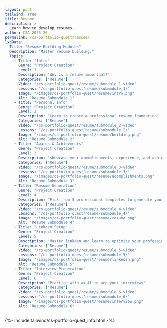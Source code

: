 ```yaml
---
layout: post 
tailwind: True
title: Resume
description: >
  Learn how to develop resumes.
author: CSA 2025-26
permalink: /cs-portfolio-quest/resume/
lxdData:
  Title: "Resume Building Modules"
  Description: "Master resume building."
  Topics:
    - Title: "Intro"
      Genre: "Project Creation"
      Level: 1
      Description: "Why is a resume important?"
      Categories: ["Resume"]
      Video: "/cs-portfolio-quest/resume/submodule_1-video"
      Lessons: "/cs-portfolio-quest/resume/submodule_1/"
      Image: "/images/cs-portfolio-quest/resume/intro.png"
      Alt: "Resume Submodule 1"
    - Title: "Personal Info"
      Genre: "Project Creation"
      Level: 2
      Description: "Learn to create a professional resume foundation"
      Categories: ["Resume"]
      Video: "/cs-portfolio-quest/resume/submodule_2-video"
      Lessons: "/cs-portfolio-quest/resume/submodule_2/"
      Image: "/images/cs-portfolio-quest/resume/building.png"
      Alt: "Resume Submodule 2"
    - Title: "Awards & Achievments"
      Genre: "Project Creation"
      Level: 3
      Description: "showcase your acomplishments, experience, and achievments that will make you stand out"
      Categories: ["Resume"]
      Video: "/cs-portfolio-quest/resume/submodule_3-video"
      Lessons: "/cs-portfolio-quest/resume/submodule_3/"
      Image: "/images/cs-portfolio-quest/resume/acomplishments.png"
      Alt: "Resume Submodule 3"
    - Title: "Resume Generation"
      Genre: "Project Creation"
      Level: 4
      Description: "Pick from 5 professional templetes to generate your resume"
      Categories: ["Resume"]
      Video: "/cs-portfolio-quest/resume/submodule_4-video"
      Lessons: "/cs-portfolio-quest/resume/submodule_4/"
      Image: "/images/cs-portfolio-quest/resume/resume.png"
      Alt: "Resume Submodule 4"
    - Title: "Linkden Setup"
      Genre: "Project Creation"
      Level: 5
      Description: "Master linkden and learn to optimize your professional profile"
      Categories: ["Resume"]
      Video: "/cs-portfolio-quest/resume/submodule_5-video"
      Lessons: "/cs-portfolio-quest/resume/submodule_5/"
      Image: "/images/cs-portfolio-quest/resume/linkedin.png"
      Alt: "Resume Submodule 5"
    - Title: "Interview Preperation"
      Genre: "Project Creation"
      Level: 6
      Description: "Practice with an AI to ace your interviews"
      Categories: ["Resume"]
      Video: "/cs-portfolio-quest/resume/submodule_6-video"
      Lessons: "/cs-portfolio-quest/resume/submodule_6/"
      Image: "/images/cs-portfolio-quest/resume/interview.png"
      Alt: "Resume Submodule 6"
---
```

{%- include tailwind/cs-portfolio-quest_info.html -%}